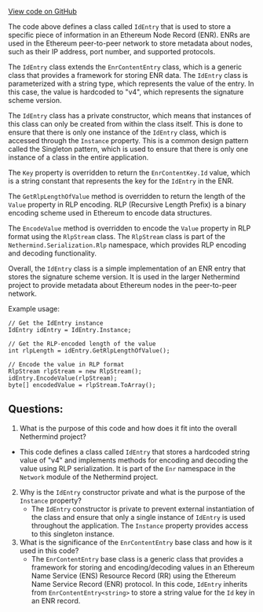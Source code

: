[View code on GitHub](https://github.com/NethermindEth/nethermind/src/Nethermind/Nethermind.Network.Enr/IdEntry.cs)

The code above defines a class called `IdEntry` that is used to store a specific piece of information in an Ethereum Node Record (ENR). ENRs are used in the Ethereum peer-to-peer network to store metadata about nodes, such as their IP address, port number, and supported protocols. 

The `IdEntry` class extends the `EnrContentEntry` class, which is a generic class that provides a framework for storing ENR data. The `IdEntry` class is parameterized with a string type, which represents the value of the entry. In this case, the value is hardcoded to "v4", which represents the signature scheme version. 

The `IdEntry` class has a private constructor, which means that instances of this class can only be created from within the class itself. This is done to ensure that there is only one instance of the `IdEntry` class, which is accessed through the `Instance` property. This is a common design pattern called the Singleton pattern, which is used to ensure that there is only one instance of a class in the entire application. 

The `Key` property is overridden to return the `EnrContentKey.Id` value, which is a string constant that represents the key for the `IdEntry` in the ENR. 

The `GetRlpLengthOfValue` method is overridden to return the length of the `Value` property in RLP encoding. RLP (Recursive Length Prefix) is a binary encoding scheme used in Ethereum to encode data structures. 

The `EncodeValue` method is overridden to encode the `Value` property in RLP format using the `RlpStream` class. The `RlpStream` class is part of the `Nethermind.Serialization.Rlp` namespace, which provides RLP encoding and decoding functionality. 

Overall, the `IdEntry` class is a simple implementation of an ENR entry that stores the signature scheme version. It is used in the larger Nethermind project to provide metadata about Ethereum nodes in the peer-to-peer network. 

Example usage:

```
// Get the IdEntry instance
IdEntry idEntry = IdEntry.Instance;

// Get the RLP-encoded length of the value
int rlpLength = idEntry.GetRlpLengthOfValue();

// Encode the value in RLP format
RlpStream rlpStream = new RlpStream();
idEntry.EncodeValue(rlpStream);
byte[] encodedValue = rlpStream.ToArray();
```
## Questions: 
 1. What is the purpose of this code and how does it fit into the overall Nethermind project?
   - This code defines a class called `IdEntry` that stores a hardcoded string value of "v4" and implements methods for encoding and decoding the value using RLP serialization. It is part of the `Enr` namespace in the `Network` module of the Nethermind project.
2. Why is the `IdEntry` constructor private and what is the purpose of the `Instance` property?
   - The `IdEntry` constructor is private to prevent external instantiation of the class and ensure that only a single instance of `IdEntry` is used throughout the application. The `Instance` property provides access to this singleton instance.
3. What is the significance of the `EnrContentEntry` base class and how is it used in this code?
   - The `EnrContentEntry` base class is a generic class that provides a framework for storing and encoding/decoding values in an Ethereum Name Service (ENS) Resource Record (RR) using the Ethereum Name Service Record (ENR) protocol. In this code, `IdEntry` inherits from `EnrContentEntry<string>` to store a string value for the `Id` key in an ENR record.